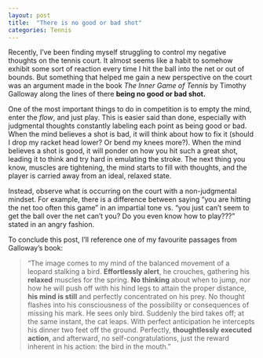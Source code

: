 ```yaml
---
layout: post
title:  "There is no good or bad shot"
categories: Tennis
---
```


Recently, I’ve been finding myself struggling to control my negative thoughts on the tennis court. It almost seems like a habit to somehow exhibit some sort of reaction every time I hit the ball into the net or out of bounds. But something that helped me gain a new perspective on the court was an argument made in the book *The Inner Game of Tennis* by Timothy Galloway along the lines of there **being no good or bad shot.**

One of the most important things to do in competition is to empty the mind, enter the *flow*, and just play. This is easier said than done, especially with judgmental thoughts constantly labeling each point as being good or bad. When the mind believes a shot is bad, it will think about how to fix it (should I drop my racket head lower? Or bend my knees more?). When the mind believes a shot is good, it will ponder on how you hit such a great shot, leading it to think and try hard in emulating the stroke. The next thing you know, muscles are tightening, the mind starts to fill with thoughts, and the player is carried away from an ideal, relaxed state.

Instead, observe what is occurring on the court with a non-judgmental mindset. For example, there is a difference between saying “you are hitting the net too often this game” in an impartial tone vs. “you just can’t seem to get the ball over the net can’t you? Do you even know how to play???” stated in an angry fashion.


To conclude this post, I’ll reference one of my favourite passages from Galloway’s book:


> “The image comes to my mind of the balanced movement of a leopard stalking a bird. **Effortlessly alert**, he crouches, gathering his **relaxed** muscles for the spring. **No thinking** about when to jump, nor how he will push off with his hind legs to attain the proper distance, **his mind is still** and perfectly concentrated on his prey. No thought flashes into his consciousness of the possibility or consequences of missing his mark. He sees only bird. Suddenly the bird takes off; at the same instant, the cat leaps. With perfect anticipation he intercepts his dinner two feet off the ground. Perfectly, **thoughtlessly executed action**, and afterward, no self-congratulations, just the reward inherent in his action: the bird in the mouth.”
